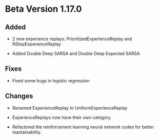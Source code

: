 # Beta Version 1.17.0

## Added

* 2 new experience replays: PrioritizedExperienceReplay and NStepExperienceReplay

* Added Double Deep SARSA and Double Deep Expected SARSA

## Fixes

* Fixed some bugs in logistic regression

## Changes

* Renamed ExperienceReplay to UniformExperienceReplay

* ExperienceReplays now have their own category.

* Refactored the reinforcement learning neural network codes for better mantainability. 
